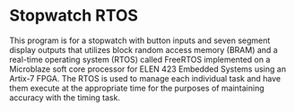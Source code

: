 Stopwatch RTOS
==============
This program is for a stopwatch with button inputs and seven segment display outputs that utilizes block random access memory (BRAM) and a real-time operating system (RTOS) called FreeRTOS implemented on a Microblaze soft core processor for ELEN 423 Embedded Systems using an Artix-7 FPGA. The RTOS is used to manage each individual task and have them execute at the appropriate time for the purposes of maintaining accuracy with the timing task.
